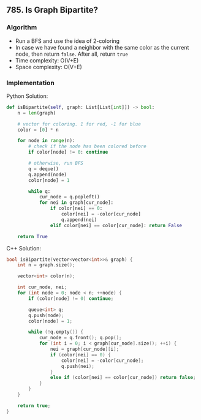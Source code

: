 ## 785. Is Graph Bipartite?
### Algorithm
- Run a BFS and use the idea of 2-coloring
- In case we have found a neighbor with the same color as the current node, then return `false`. After all, return `true`
- Time complexity: O(V+E)
- Space complexity: O(V+E)
### Implementation
Python Solution:
```python
def isBipartite(self, graph: List[List[int]]) -> bool:
    n = len(graph)

    # vector for coloring. 1 for red, -1 for blue
    color = [0] * n

    for node in range(n):
        # check if the node has been colored before
        if color[node] != 0: continue

        # otherwise, run BFS
        q = deque()
        q.append(node)
        color[node] = 1

        while q:
            cur_node = q.popleft()
            for nei in graph[cur_node]:
                if color[nei] == 0:
                    color[nei] = -color[cur_node]
                    q.append(nei)
                elif color[nei] == color[cur_node]: return False

    return True
```
C++ Solution:
```cpp
bool isBipartite(vector<vector<int>>& graph) {
    int n = graph.size();

    vector<int> color(n);

    int cur_node, nei;
    for (int node = 0; node < n; ++node) {
        if (color[node] != 0) continue;

        queue<int> q;
        q.push(node);
        color[node] = 1;

        while (!q.empty()) {
            cur_node = q.front(); q.pop();
            for (int i = 0; i < graph[cur_node].size(); ++i) {
                nei = graph[cur_node][i];
                if (color[nei] == 0) {
                    color[nei] = -color[cur_node];
                    q.push(nei);
                }
                else if (color[nei] == color[cur_node]) return false;
            }
        }
    }

    return true;
}
```